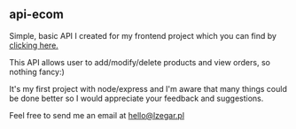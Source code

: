 ## api-ecom

Simple, basic API I created for my frontend project which you can find by [clicking here.](https://github.com/lukaasz555/ecom)

This API allows user to add/modify/delete products and view orders, so nothing fancy:)

It's my first project with node/express and I'm aware that many things could be done better so I would appreciate your feedback and suggestions.

Feel free to send me an email at [hello@lzegar.pl](mailto:hello@lzegar.pl)
